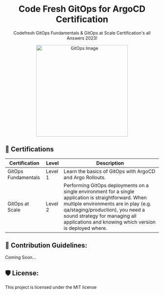 <h1 align="center" id="title">Code Fresh GitOps for ArgoCD Certification</h1>
<p align ="center" id="description">Codefresh GitOps Fundamentals &amp; GitOps at Scale Certification's all Answers 2023!</p>

<p align="center">
  <img src="https://github.com/rakshixh/Codefresh-GitOps-for-ArgoCD-Certification/assets/83587918/8275999e-afbc-43ed-b111-638561524dff" alt="GitOps Image" style="width:300px; "/>
</p>


  
  
<h2>🧐 Certifications</h2>

| Certification       | Level   | Description                                                                                                                                                                                                                                                                  |
| ------------------- | ------- | ---------------------------------------------------------------------------------------------------------------------------------------------------------------------------------------------------------------------------------------------------------------------------- |
| GitOps Fundamentals | Level 1 | Learn the basics of GitOps with ArgoCD and Argo Rollouts.                                                                                                                                                                                                                    |
| GitOps at Scale     | Level 2 | Performing GitOps deployments on a single environment for a single application is straightforward. When multiple environments are in play (e.g. qa/staging/production), you need a sound strategy for managing all applications and knowing which version is deployed where. |

<h2>🍰 Contribution Guidelines:</h2>

Coming Soon...

<h2>🛡️ License:</h2>

This project is licensed under the MIT license

